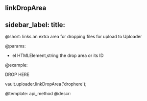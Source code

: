 linkDropArea
---
sidebar_label: 
title: 
---          

@short: links an extra area for dropping files for upload to Uploader

@params:

- el 	HTMLElement,string 		the drop area or its ID



@example:
<div id="drophere">DROP HERE</div>

vault.uploader.linkDropArea('drophere');

@template: api_method
@descr:



